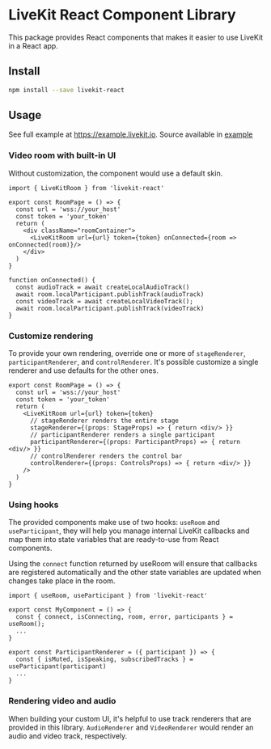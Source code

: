 # LiveKit React Component Library

This package provides React components that makes it easier to use LiveKit in a React app.

## Install

```bash
npm install --save livekit-react
```

## Usage

See full example at https://example.livekit.io. Source available in [example](example/)

### Video room with built-in UI

Without customization, the component would use a default skin.

```tsx
import { LiveKitRoom } from 'livekit-react'

export const RoomPage = () => {
  const url = 'wss://your_host'
  const token = 'your_token'
  return (
    <div className="roomContainer">
      <LiveKitRoom url={url} token={token} onConnected={room => onConnected(room)}/>
    </div>
  )
}

function onConnected() {
  const audioTrack = await createLocalAudioTrack()
  await room.localParticipant.publishTrack(audioTrack)
  const videoTrack = await createLocalVideoTrack();
  await room.localParticipant.publishTrack(videoTrack)
}
```

### Customize rendering

To provide your own rendering, override one or more of `stageRenderer`, `participantRenderer`, and `controlRenderer`. It's possible customize a single renderer and use defaults for the other ones.

```tsx
export const RoomPage = () => {
  const url = 'wss://your_host'
  const token = 'your_token'
  return (
    <LiveKitRoom url={url} token={token}
      // stageRenderer renders the entire stage
      stageRenderer={(props: StageProps) => { return <div/> }}
      // participantRenderer renders a single participant
      participantRenderer={(props: ParticipantProps) => { return <div/> }}
      // controlRenderer renders the control bar
      controlRenderer={(props: ControlsProps) => { return <div/> }}
    />
  )
}
```

### Using hooks

The provided components make use of two hooks: `useRoom` and `useParticipant`, they will help you manage internal LiveKit callbacks and map them into state variables that are ready-to-use from React components.

Using the `connect` function returned by useRoom will ensure that callbacks are registered automatically and the other state variables are updated when changes take place in the room.

```tsx
import { useRoom, useParticipant } from 'livekit-react'

export const MyComponent = () => {
  const { connect, isConnecting, room, error, participants } = useRoom();
  ...
}

export const ParticipantRenderer = ({ participant }) => {
  const { isMuted, isSpeaking, subscribedTracks } = useParticipant(participant)
  ...
}
```

### Rendering video and audio

When building your custom UI, it's helpful to use track renderers that are provided in this library. `AudioRenderer` and `VideoRenderer` would render an audio and video track, respectively.
